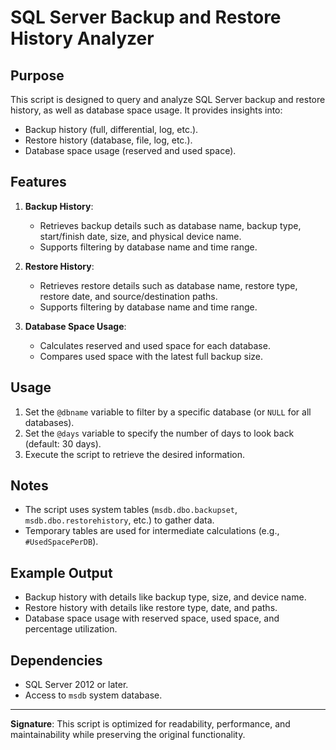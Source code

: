 # SQL Server Backup and Restore History Analyzer

## Purpose
This script is designed to query and analyze SQL Server backup and restore history, as well as database space usage. It provides insights into:
- Backup history (full, differential, log, etc.).
- Restore history (database, file, log, etc.).
- Database space usage (reserved and used space).

## Features
1. **Backup History**:
   - Retrieves backup details such as database name, backup type, start/finish date, size, and physical device name.
   - Supports filtering by database name and time range.

2. **Restore History**:
   - Retrieves restore details such as database name, restore type, restore date, and source/destination paths.
   - Supports filtering by database name and time range.

3. **Database Space Usage**:
   - Calculates reserved and used space for each database.
   - Compares used space with the latest full backup size.

## Usage
1. Set the `@dbname` variable to filter by a specific database (or `NULL` for all databases).
2. Set the `@days` variable to specify the number of days to look back (default: 30 days).
3. Execute the script to retrieve the desired information.

## Notes
- The script uses system tables (`msdb.dbo.backupset`, `msdb.dbo.restorehistory`, etc.) to gather data.
- Temporary tables are used for intermediate calculations (e.g., `#UsedSpacePerDB`).

## Example Output
- Backup history with details like backup type, size, and device name.
- Restore history with details like restore type, date, and paths.
- Database space usage with reserved space, used space, and percentage utilization.

## Dependencies
- SQL Server 2012 or later.
- Access to `msdb` system database.

---

**Signature**: This script is optimized for readability, performance, and maintainability while preserving the original functionality.
